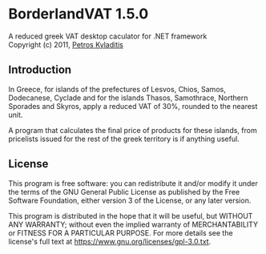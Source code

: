 # BorderlandVAT 1.5.0  
A reduced greek VAT desktop caculator for .NET framework  
Copyright (c) 2011, [Petros Kyladitis](http://www.multipetros.gr/)


## Introduction
In Greece, for islands of the prefectures of Lesvos, Chios, Samos, 
Dodecanese, Cyclade and for the islands Thasos, Samothrace, Northern 
Sporades and Skyros, apply a reduced VAT of 30%, rounded to the nearest unit.

A program that calculates the final price of products for these islands,
from pricelists issued for the rest of the greek territory is if anything useful.

## License
This program is free software: you can redistribute it and/or modify
it under the terms of the GNU General Public License as published by
the Free Software Foundation, either version 3 of the License, or
any later version.

This program is distributed in the hope that it will be useful,
but WITHOUT ANY WARRANTY; without even the implied warranty of
MERCHANTABILITY or FITNESS FOR A PARTICULAR PURPOSE. For more details see 
the license's full text at <https://www.gnu.org/licenses/gpl-3.0.txt>.